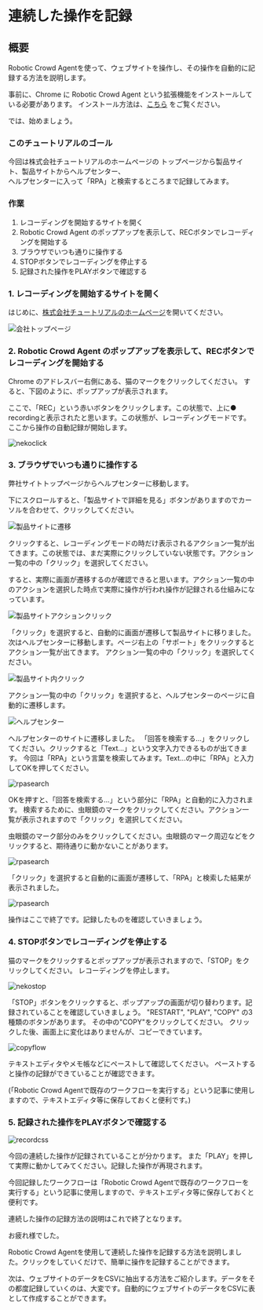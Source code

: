 # 連続した操作を記録

## 概要

Robotic Crowd Agentを使って、ウェブサイトを操作し、その操作を自動的に記録する方法を説明します。

事前に、Chrome に Robotic Crowd Agent という拡張機能をインストールしている必要があります。 インストール方法は、[こちら](https://tutorial.co.jp/news/release/2019/06/rc_agent/#install) をご覧ください。

では、始めましょう。

### このチュートリアルのゴール

今回は株式会社チュートリアルのホームページの トップページから製品サイト、製品サイトからヘルプセンター、  
ヘルプセンターに入って「RPA」と検索するところまで記録してみます。

### 作業

1. レコーディングを開始するサイトを開く
2. Robotic Crowd Agent のポップアップを表示して、RECボタンでレコーディングを開始する
3. ブラウザでいつも通りに操作する
4. STOPボタンでレコーディングを停止する
5. 記録された操作をPLAYボタンで確認する

### 1. レコーディングを開始するサイトを開く

はじめに、[株式会社チュートリアルのホームページ](https://tutorial.co.jp)を開いてください。

![&#x4F1A;&#x793E;&#x30C8;&#x30C3;&#x30D7;&#x30DA;&#x30FC;&#x30B8;](../.gitbook/assets/rec1.png)

### 2. Robotic Crowd Agent のポップアップを表示して、RECボタンでレコーディングを開始する

Chrome のアドレスバー右側にある、猫のマークをクリックしてください。 すると、下図のように、ポップアップが表示されます。

ここで、「REC」という赤いボタンをクリックします。この状態で、上に● recordingと表示されたと思います。この状態が、レコーディングモードです。ここから操作の自動記録が開始します。

![nekoclick](../.gitbook/assets/rec2.png)

### 3. ブラウザでいつも通りに操作する

弊社サイトトップページからヘルプセンターに移動します。

下にスクロールすると、「製品サイトで詳細を見る」ボタンがありますのでカーソルを合わせて、クリックしてください。

![&#x88FD;&#x54C1;&#x30B5;&#x30A4;&#x30C8;&#x306B;&#x9077;&#x79FB;](../.gitbook/assets/rec3.png)

クリックすると、レコーディングモードの時だけ表示されるアクション一覧が出てきます。この状態では、まだ実際にクリックしていない状態です。アクション一覧の中の「クリック」を選択してください。

すると、実際に画面が遷移するのが確認できると思います。アクション一覧の中のアクションを選択した時点で実際に操作が行われ操作が記録される仕組みになっています。

![&#x88FD;&#x54C1;&#x30B5;&#x30A4;&#x30C8;&#x30A2;&#x30AF;&#x30B7;&#x30E7;&#x30F3;&#x30AF;&#x30EA;&#x30C3;&#x30AF;](../.gitbook/assets/rec4.png)

「クリック」を選択すると、自動的に画面が遷移して製品サイトに移りました。 次はヘルプセンターに移動します。ページ右上の「サポート」をクリックするとアクション一覧が出てきます。 アクション一覧の中の「クリック」を選択してください。

![&#x88FD;&#x54C1;&#x30B5;&#x30A4;&#x30C8;&#x5185;&#x30AF;&#x30EA;&#x30C3;&#x30AF;](../.gitbook/assets/rec5.png)

アクション一覧の中の「クリック」を選択すると、ヘルプセンターのページに自動的に遷移します。

![&#x30D8;&#x30EB;&#x30D7;&#x30BB;&#x30F3;&#x30BF;&#x30FC;](../.gitbook/assets/rec6.png)

ヘルプセンターのサイトに遷移しました。 「回答を検索する...」をクリックしてください。クリックすると「Text...」という文字入力できるものが出てきます。 今回は「RPA」という言葉を検索してみます。Text...の中に「RPA」と入力してOKを押してください。

![rpasearch](../.gitbook/assets/rec7.png)

OKを押すと、「回答を検索する...」という部分に「RPA」と自動的に入力されます。 検索するために、虫眼鏡のマークをクリックしてください。アクション一覧が表示されますので「クリック」を選択してください。

虫眼鏡のマーク部分のみをクリックしてください。虫眼鏡のマーク周辺などをクリックすると、期待通りに動かないことがあります。

![rpasearch](../.gitbook/assets/rec8.png)

「クリック」を選択すると自動的に画面が遷移して、「RPA」と検索した結果が表示されました。

![rpasearch](../.gitbook/assets/rec9.png)

操作はここで終了です。記録したものを確認していきましょう。

### 4. STOPボタンでレコーディングを停止する

猫のマークをクリックするとポップアップが表示されますので、「STOP」をクリックしてください。 レコーディングを停止します。

![nekostop](../.gitbook/assets/rec10.png)

「STOP」ボタンをクリックすると、ポップアップの画面が切り替わります。記録されていることを確認していきましょう。
"RESTART", "PLAY", "COPY" の3種類のボタンがあります。
その中の"COPY"をクリックしてください。
クリックした後、画面上に変化はありませんが、コピーできています。

![copyflow](../.gitbook/assets/rec11.png)

テキストエディタやメモ帳などにペーストして確認してください。 ペーストすると操作の記録ができていることが確認できます。

\(「Robotic Crowd Agentで既存のワークフローを実行する」という記事に使用しますので、テキストエディタ等に保存しておくと便利です。\)

### 5. 記録された操作をPLAYボタンで確認する

![recordcss](../.gitbook/assets/rec12.png)

今回の連続した操作が記録されていることが分かります。 また「PLAY」を押して実際に動かしてみてください。記録した操作が再現されます。

今回記録したワークフローは「Robotic Crowd Agentで既存のワークフローを実行する」という記事に使用しますので、テキストエディタ等に保存しておくと便利です。

連続した操作の記録方法の説明はこれで終了となります。

お疲れ様でした。

Robotic Crowd Agentを使用して連続した操作を記録する方法を説明しました。クリックをしていくだけで、簡単に操作を記録することができます。

次は、ウェブサイトのデータをCSVに抽出する方法をご紹介します。データをその都度記録していくのは、大変です。自動的にウェブサイトのデータをCSVに表として作成することができます。

